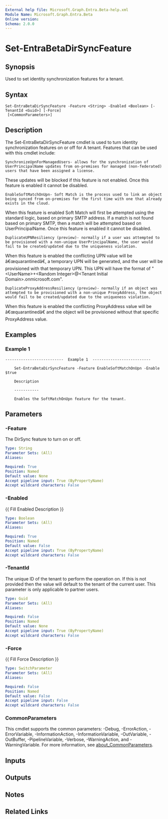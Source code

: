 ```yaml
---
External help file: Microsoft.Graph.Entra.Beta-help.xml
Module Name: Microsoft.Graph.Entra.Beta
Online version:
Schema: 2.0.0
---
```


# Set-EntraBetaDirSyncFeature

## Synopsis
Used to set identity synchronization features for a tenant.

## Syntax

```
Set-EntraBetaDirSyncFeature -Feature <String> -Enabled <Boolean> [-TenantId <Guid>] [-Force]
 [<CommonParameters>]
```

## Description
The Set-EntraBetaDirSyncFeature cmdlet is used to turn identity synchronization features on or off for 
A tenant.
Features that can be used with this cmdlet include:

    SynchronizeUpnForManagedUsers- allows for the synchronization of UserPrincipalName updates from on-premises for managed (non-federated) users that have been assigned a license.
These updates will be blocked if this feature is not enabled.
Once this feature is enabled it cannot be disabled.

    EnableSoftMatchOnUpn- Soft Match is the process used to link an object being synced from on-premises for the first time with one that already exists in the cloud.
When this feature is enabled Soft Match will first be attempted using the standard logic, based on primary SMTP address.
If a match is not found based on primary SMTP, then a match will be attempted based on UserPrincipalName.
Once this feature is enabled it cannot be disabled.

    DuplicateUPNResiliency (preview)- normally if a user was attempted to be provisioned with a non-unique UserPrincipalName, the user would fail to be created/updated due to the uniqueness violation.
When this feature is enabled the conflicting UPN value will be â€œquarantinedâ€, a temporary UPN will be generated, and the user will be provisioned with that temporary UPN.
This UPN will have the format of "\<UserName\>+\<Random Integer\>@\<Tenant Initial Domain\>.onmicrosoft.com".

    DuplicateProxyAddressResiliency (preview)- normally if an object was attempted to be provisioned with a non-unique ProxyAddress, the object would fail to be created/updated due to the uniqueness violation.
When this feature is enabled the conflicting ProxyAddress value will be â€œquarantinedâ€ and the object will be provisioned without that specific ProxyAddress value.

## Examples

### Example 1
```
--------------------------  Example 1  --------------------------
    
    Set-EntraBetaDirSyncFeature -Feature EnableSoftMatchOnUpn -Enable $true
    
    Description
    
    -----------
    
    Enables the SoftMatchOnUpn feature for the tenant.
```

## Parameters

### -Feature
The DirSync feature to turn on or off.

```yaml
Type: String
Parameter Sets: (All)
Aliases:

Required: True
Position: Named
Default value: None
Accept pipeline input: True (ByPropertyName)
Accept wildcard characters: False
```

### -Enabled
{{ Fill Enabled Description }}

```yaml
Type: Boolean
Parameter Sets: (All)
Aliases:

Required: True
Position: Named
Default value: False
Accept pipeline input: True (ByPropertyName)
Accept wildcard characters: False
```

### -TenantId
The unique ID of the tenant to perform the operation on.
If this is not provided then the value will default to the tenant of the current user.
This parameter is only applicable to partner users.

```yaml
Type: Guid
Parameter Sets: (All)
Aliases:

Required: False
Position: Named
Default value: None
Accept pipeline input: True (ByPropertyName)
Accept wildcard characters: False
```

### -Force
{{ Fill Force Description }}

```yaml
Type: SwitchParameter
Parameter Sets: (All)
Aliases:

Required: False
Position: Named
Default value: False
Accept pipeline input: False
Accept wildcard characters: False
```

### CommonParameters
This cmdlet supports the common parameters: -Debug, -ErrorAction, -ErrorVariable, -InformationAction, -InformationVariable, -OutVariable, -OutBuffer, -PipelineVariable, -Verbose, -WarningAction, and -WarningVariable. For more information, see [about_CommonParameters](https://go.microsoft.com/fwlink/?LinkID=113216).

## Inputs

## Outputs

## Notes

## Related Links
